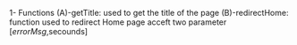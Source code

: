 1- Functions
(A)-getTitle: used to get the title of the page
(B)-redirectHome: function used to redirect Home page acceft two parameter [$errorMsg,$secounds]